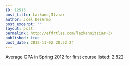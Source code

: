 ```yaml
---
ID: 12513
post_title: Lazkano,Itziar
author: Joel DesArmo
post_excerpt: ""
layout: post
permalink: http://effrtlss.com/lazkanoitziar-3/
published: true
post_date: 2012-11-02 20:52:24
---
```

<p>Average GPA in Spring 2012 for first course listed: 2.822</p>